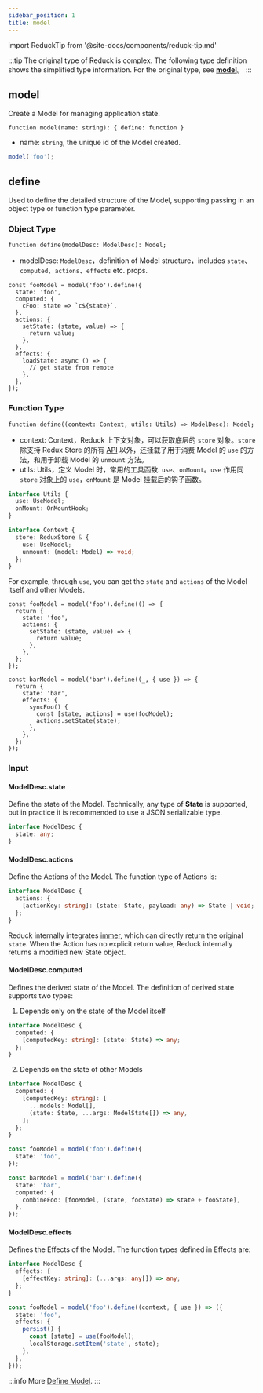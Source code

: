 ```yaml
---
sidebar_position: 1
title: model
---
```


import ReduckTip from '@site-docs/components/reduck-tip.md'

<ReduckTip />

:::tip
The original type of Reduck is complex. The following type definition shows the simplified type information. For the original type, see [**model**](https://github.com/modern-js-dev/reduck/blob/main/packages/store/src/model/model.ts)。
:::

## model

Create a Model for managing application state.

`function model(name: string): { define: function }`

- name: `string`, the unique id of the Model created.

```ts title="example"
model('foo');
```

## define

Used to define the detailed structure of the Model, supporting passing in an object type or function type parameter.

### Object Type

`function define(modelDesc: ModelDesc): Model;`

- modelDesc: `ModelDesc`，definition of Model structure，includes `state`、`computed`、`actions`、`effects` etc. props.

```tsx title="example"
const fooModel = model('foo').define({
  state: 'foo',
  computed: {
    cFoo: state => `c${state}`,
  },
  actions: {
    setState: (state, value) => {
      return value;
    },
  },
  effects: {
    loadState: async () => {
      // get state from remote
    },
  },
});
```

### Function Type

`function define((context: Context, utils: Utils) => ModelDesc): Model;`

- context: Context，Reduck 上下文对象，可以获取底层的 `store` 对象。`store` 除支持 Redux Store 的所有 [API](https://redux.js.org/api/store) 以外，还挂载了用于消费 Model 的 `use` 的方法，和用于卸载 Model 的 `unmount` 方法。
- utils: Utils，定义 Model 时，常用的工具函数: `use`、`onMount`。`use` 作用同 `store` 对象上的 `use`，`onMount` 是 Model 挂载后的钩子函数。

<!-- TODO: @anchao 调整类型 -->
```ts
interface Utils {
  use: UseModel;
  onMount: OnMountHook;
}

interface Context {
  store: ReduxStore & {
    use: UseModel;
    unmount: (model: Model) => void;
  };
}
```

For example, through `use`, you can get the `state` and `actions` of the Model itself and other Models.

```tsx title="example"
const fooModel = model('foo').define(() => {
  return {
    state: 'foo',
    actions: {
      setState: (state, value) => {
        return value;
      },
    },
  };
});

const barModel = model('bar').define((_, { use }) => {
  return {
    state: 'bar',
    effects: {
      syncFoo() {
        const [state, actions] = use(fooModel);
        actions.setState(state);
      },
    },
  };
});
```

### Input

#### ModelDesc.state

Define the state of the Model. Technically, any type of **State** is supported, but in practice it is recommended to use a JSON serializable type.

```ts
interface ModelDesc {
  state: any;
}
```

#### ModelDesc.actions

Define the Actions of the Model. The function type of Actions is:

```ts
interface ModelDesc {
  actions: {
    [actionKey: string]: (state: State, payload: any) => State | void;
  };
}
```

Reduck internally integrates [immer](https://github.com/immerjs/immer), which can directly return the original `state`. When the Action has no explicit return value, Reduck internally returns a modified new State object.

#### ModelDesc.computed

Defines the derived state of the Model. The definition of derived state supports two types:

1. Depends only on the state of the Model itself

```ts
interface ModelDesc {
  computed: {
    [computedKey: string]: (state: State) => any;
  };
}
```


2. Depends on the state of other Models

```ts
interface ModelDesc {
  computed: {
    [computedKey: string]: [
      ...models: Model[],
      (state: State, ...args: ModelState[]) => any,
    ];
  };
}
```

```ts title="example"
const fooModel = model('foo').define({
  state: 'foo',
});

const barModel = model('bar').define({
  state: 'bar',
  computed: {
    combineFoo: [fooModel, (state, fooState) => state + fooState],
  },
});
```

#### ModelDesc.effects

Defines the Effects of the Model. The function types defined in Effects are:

```ts
interface ModelDesc {
  effects: {
    [effectKey: string]: (...args: any[]) => any;
  };
}
```

```ts title="example"
const fooModel = model('foo').define((context, { use }) => ({
  state: 'foo',
  effects: {
    persist() {
      const [state] = use(fooModel);
      localStorage.setItem('state', state);
    },
  },
}));
```

:::info More
[Define Model](/docs/guides/topic-detail/model/define-model).
:::
